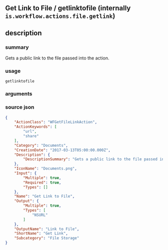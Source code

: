
## Get Link to File / getlinktofile (internally `is.workflow.actions.file.getlink`)



## description
### summary
Gets a public link to the file passed into the action.


### usage
`getlinktofile `

### arguments


### source json

```json
{
	"ActionClass": "WFGetFileLinkAction",
	"ActionKeywords": [
		"url",
		"share"
	],
	"Category": "Documents",
	"CreationDate": "2017-03-13T05:00:00.000Z",
	"Description": {
		"DescriptionSummary": "Gets a public link to the file passed into the action."
	},
	"IconName": "Documents.png",
	"Input": {
		"Multiple": true,
		"Required": true,
		"Types": []
	},
	"Name": "Get Link to File",
	"Output": {
		"Multiple": true,
		"Types": [
			"NSURL"
		]
	},
	"OutputName": "Link to File",
	"ShortName": "Get Link",
	"Subcategory": "File Storage"
}
```
